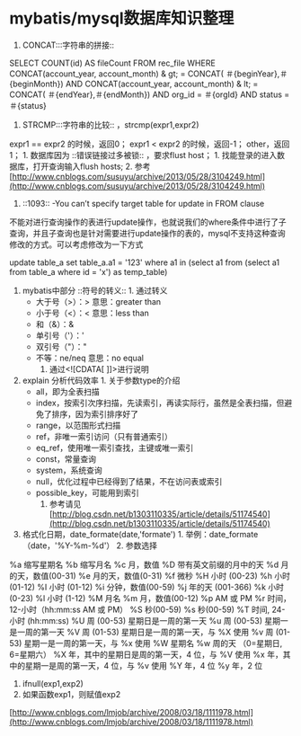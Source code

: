# mybatis/mysql数据库知识整理

1. CONCAT:::字符串的拼接::

SELECT COUNT\(id\) AS fileCount FROM rec\_file WHERE CONCAT\(account\_year, account\_month\) & gt; = CONCAT\( ＃{beginYear},＃{beginMonth}\) AND CONCAT\(account\_year, account\_month\) & lt; = CONCAT\( ＃{endYear},＃{endMonth}\) AND org\_id = ＃{orgId} AND status = ＃{status}

1. STRCMP:::字符串的比较:: ，strcmp\(expr1,expr2\)

expr1 == expr2 的时候，返回0； expr1 &lt; expr2 的时候，返回-1； other，返回1； 1. 数据库因为 ::错误链接过多被锁:: ，要求flust host； 1. 找能登录的进入数据库，打开查询输入flush hosts; 2. 参考 [http://www.cnblogs.com/susuyu/archive/2013/05/28/3104249.html](http://www.cnblogs.com/susuyu/archive/2013/05/28/3104249.html)

1. ::1093:: -You can’t specify target table for update in FROM clause

不能对进行查询操作的表进行update操作，也就说我们的where条件中进行了子查询，并且子查询也是针对需要进行update操作的表的，mysql不支持这种查询修改的方式。可以考虑修改为一下方式

update table\_a set table\_a.a1 = '123' where a1 in \(select a1 from \(select a1 from table\_a where id = 'x'\) as temp\_table\)

1. mybatis中部分 ::符号的转义:: 1. 通过转义
   * 大于号（&gt;）：&gt;  意思：greater than
   * 小于号（&lt;）：&lt; 意思：less than
   * 和（&）：&
   * 单引号（'）：'
   * 双引号（"）："
   * 不等：ne/neq  意思：no equal
     1. 通过&lt;!\[CDATA\[ \]\]&gt;进行说明
2. explain 分析代码效率 1. 关于参数type的介绍
   * all，即为全表扫描
   * index，按索引次序扫描，先读索引，再读实际行，虽然是全表扫描，但避免了排序，因为索引排序好了
   * range，以范围形式扫描
   * ref，非唯一索引访问（只有普通索引）
   * eq\_ref，使用唯一索引查找，主键或唯一索引
   * const，常量查询
   * system，系统查询
   * null，优化过程中已经得到了结果，不在访问表或索引
   * possible\_key，可能用到索引
     1. 参考请见 [http://blog.csdn.net/b1303110335/article/details/51174540](http://blog.csdn.net/b1303110335/article/details/51174540)
3. 格式化日期，date\_formate\(date,'formate'\) 1. 举例：date\_formate（date，'%Y-%m-%d'） 2. 参数选择

%a 缩写星期名 %b 缩写月名 %c 月，数值 %D 带有英文前缀的月中的天 %d 月的天，数值\(00-31\) %e 月的天，数值\(0-31\) %f 微秒 %H 小时 \(00-23\) %h 小时 \(01-12\) %I 小时 \(01-12\) %i 分钟，数值\(00-59\) %j 年的天 \(001-366\) %k 小时 \(0-23\) %l 小时 \(1-12\) %M 月名 %m 月，数值\(00-12\) %p AM 或 PM %r 时间，12-小时（hh:mm:ss AM 或 PM） %S 秒\(00-59\) %s 秒\(00-59\) %T 时间, 24-小时 \(hh:mm:ss\) %U 周 \(00-53\) 星期日是一周的第一天 %u 周 \(00-53\) 星期一是一周的第一天 %V 周 \(01-53\) 星期日是一周的第一天，与 %X 使用 %v 周 \(01-53\) 星期一是一周的第一天，与 %x 使用 %W 星期名 %w 周的天 （0=星期日, 6=星期六） %X 年，其中的星期日是周的第一天，4 位，与 %V 使用 %x 年，其中的星期一是周的第一天，4 位，与 %v 使用 %Y 年，4 位 %y 年，2 位

1. ifnull\(exp1,exp2\)
2. 如果函数exp1，则赋值exp2

[http://www.cnblogs.com/lmjob/archive/2008/03/18/1111978.html](http://www.cnblogs.com/lmjob/archive/2008/03/18/1111978.html)

